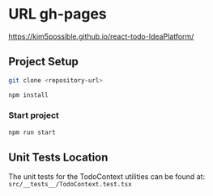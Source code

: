 # URL gh-pages

https://kim5possible.github.io/react-todo-IdeaPlatform/

## Project Setup

```sh
git clone <repository-url>
```

```sh
npm install
```

### Start project

```sh
npm run start
```

## Unit Tests Location

The unit tests for the TodoContext utilities can be found at:
`src/__tests__/TodoContext.test.tsx`
